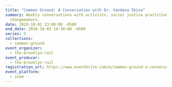 ```yaml
---
title: "Common Ground: A Conversation with Dr. Vandana Shiva"
summary: Weekly conversations with activists, social justice practitioners, and
  changemakers.
date: 2020-10-02 13:00:00 -0500
end_date: 2020-10-02 14:30:00 -0500
series: 5
collections:
  - common-ground
event_organizer:
  - the-brooklyn-rail
event_producer:
  - the-brooklyn-rail
registration_url: https://www.eventbrite.com/e/common-ground-a-conversation-with-dr-vandana-shiva-tickets-122100131781
event_platform:
  - zoom
---
```

